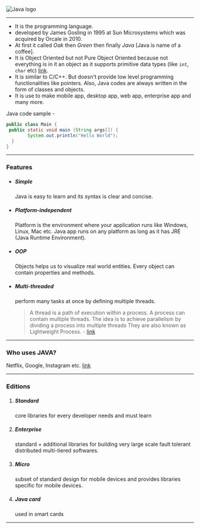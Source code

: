![Java logo](https://upload.wikimedia.org/wikipedia/en/thumb/3/30/Java_programming_language_logo.svg/131px-Java_programming_language_logo.svg.png)

---
- It is the programming language.
- developed by James Gosling in 1995 at Sun Microsystems which was acquired by Orcale in 2010.
- At first it called *Oak* then *Green* then finally *Java* [Java is name of a coffee].
- It is Object Oriented but not Pure Object Oriented because not everything is in it an object as it supports primitive data types (like `int`, `char` etc) [link](https://www.java67.com/2014/03/is-java-pure-object-oriented-programming-language.html).
- It is similar to C/C++. But doesn't provide low level programming functionalities like pointers. Also, Java codes are always written in the form of classes and objects.
- It is use to make mobile app, desktop app, web app, enterprise app and many more.

Java code sample - 

```java
public class Main {
 public static void main (String args[]) {
		System.out.println("Hello World");
  }
}
```

---
### Features
- ##### *Simple* 
	Java is easy to learn and its syntax is clear and concise.
- ##### *Platform-independent*
	Platform is the environment where your application runs like Windows, Linux, Mac etc. Java app runs on any platform as long as it has JRE (Java Runtime Environment).
- ##### *OOP*
	Objects helps us to visualize real world entities. Every object can contain properties and methods.
- ##### *Multi-threaded*
	perform many tasks at once by defining multiple threads.
	> A thread is a path of execution within a process. A process can contain multiple threads.
	> The idea is to achieve parallelism by dividing a process into multiple threads
	> They are also known as Lightweight Process. - [link](https://www.geeksforgeeks.org/thread-in-operating-system/)

---
### Who uses JAVA?
Netflix, Google, Instagram etc. [link](https://stackshare.io/java)

---
### Editions
1. ##### Standard
	core libraries for every developer needs and must learn
2. ##### Enterprise
	standard + additional libraries for building very large scale fault tolerant distributed multi-tiered softwares.
3. ##### Micro
	subset of standard design for mobile devices and provides libraries specific for mobile devices.
4. ##### Java card
	used in smart cards

---
	